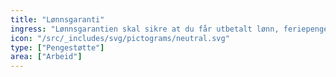 ```yaml
---
title: "Lønnsgaranti"
ingress: "Lønnsgarantien skal sikre at du får utbetalt lønn, feriepenger og annen betaling for arbeid som du har til gode når arbeidsgiveren ikke kan betale ved for eksempel konkurs."
icon: "/src/_includes/svg/pictograms/neutral.svg"
type: ["Pengestøtte"]
area: ["Arbeid"]
---
```

